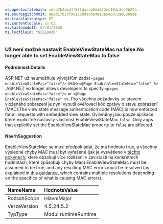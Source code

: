 ```yaml
---
ms.openlocfilehash: cecb7b2abd4f57fdaacb0ea373cc19dc3cd9b24a
ms.sourcegitcommit: e02d17b2cf9c1258dadda4810a5e6072a0089aee
ms.translationtype: MT
ms.contentlocale: cs-CZ
ms.lasthandoff: 07/01/2020
ms.locfileid: "85619936"
---
```

### <a name="no-longer-able-to-set-enableviewstatemac-to-false"></a><span data-ttu-id="6de81-101">Už není možné nastavit EnableViewStateMac na false.</span><span class="sxs-lookup"><span data-stu-id="6de81-101">No longer able to set EnableViewStateMac to false</span></span>

#### <a name="details"></a><span data-ttu-id="6de81-102">Podrobnosti</span><span class="sxs-lookup"><span data-stu-id="6de81-102">Details</span></span>

<span data-ttu-id="6de81-103">ASP.NET už neumožňuje vývojářům zadat <code>&lt;pages enableViewStateMac=&quot;false&quot;/&gt;</code> nebo <code>&lt;@Page EnableViewStateMac=&quot;false&quot; %&gt;</code> .</span><span class="sxs-lookup"><span data-stu-id="6de81-103">ASP.NET no longer allows developers to specify <code>&lt;pages enableViewStateMac=&quot;false&quot;/&gt;</code> or <code>&lt;@Page EnableViewStateMac=&quot;false&quot; %&gt;</code>.</span></span> <span data-ttu-id="6de81-104">Pro všechny požadavky se stavem vloženého zobrazení je nyní vynutil ověřovací kód zprávy o stavu zobrazení (MAC).</span><span class="sxs-lookup"><span data-stu-id="6de81-104">The view state message authentication code (MAC) is now enforced for all requests with embedded view state.</span></span> <span data-ttu-id="6de81-105">Ovlivněny jsou pouze aplikace, které explicitně nastavily vlastnost EnableViewStateMac <code>false</code> .</span><span class="sxs-lookup"><span data-stu-id="6de81-105">Only apps that explicitly set the EnableViewStateMac property to <code>false</code> are affected.</span></span>

#### <a name="suggestion"></a><span data-ttu-id="6de81-106">Návrh</span><span class="sxs-lookup"><span data-stu-id="6de81-106">Suggestion</span></span>

<span data-ttu-id="6de81-107">EnableViewStateMac se musí předpokládat, že má hodnotu true, a všechny výsledné chyby MAC musí být vyřešené (jak je vysvětleno v [těchto pokynech](https://support.microsoft.com/kb/2915218), které obsahují více rozlišení v závislosti na konkrétních hodnotách, které způsobují chyby Mac).</span><span class="sxs-lookup"><span data-stu-id="6de81-107">EnableViewStateMac must be assumed to be true, and any resulting MAC errors must be resolved (as explained in [this guidance](https://support.microsoft.com/kb/2915218), which contains multiple resolutions depending on the specifics of what is causing MAC errors).</span></span>

| <span data-ttu-id="6de81-108">Name</span><span class="sxs-lookup"><span data-stu-id="6de81-108">Name</span></span>    | <span data-ttu-id="6de81-109">Hodnota</span><span class="sxs-lookup"><span data-stu-id="6de81-109">Value</span></span>       |
|:--------|:------------|
| <span data-ttu-id="6de81-110">Rozsah</span><span class="sxs-lookup"><span data-stu-id="6de81-110">Scope</span></span>   |<span data-ttu-id="6de81-111">Hlavní</span><span class="sxs-lookup"><span data-stu-id="6de81-111">Major</span></span>|
|<span data-ttu-id="6de81-112">Verze</span><span class="sxs-lookup"><span data-stu-id="6de81-112">Version</span></span>|<span data-ttu-id="6de81-113">4.5.2</span><span class="sxs-lookup"><span data-stu-id="6de81-113">4.5.2</span></span>|
|<span data-ttu-id="6de81-114">Typ</span><span class="sxs-lookup"><span data-stu-id="6de81-114">Type</span></span>|<span data-ttu-id="6de81-115">Modul runtime</span><span class="sxs-lookup"><span data-stu-id="6de81-115">Runtime</span></span>|

